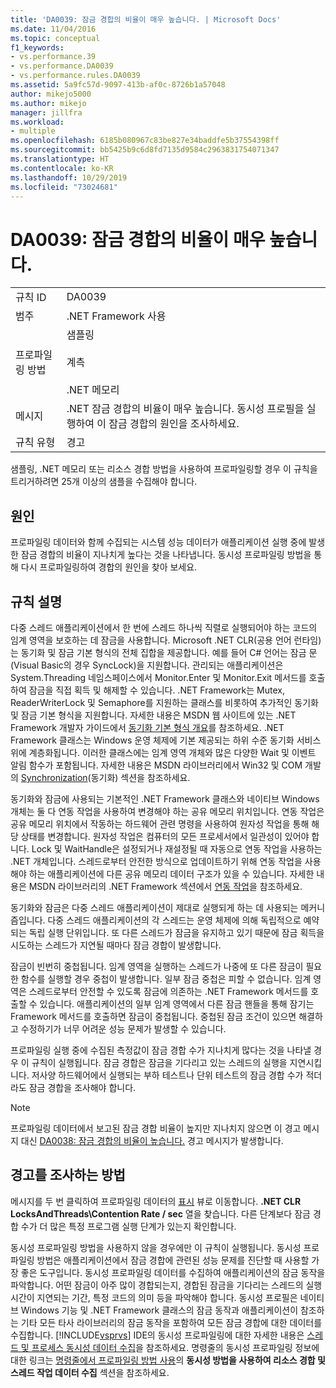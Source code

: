 ```yaml
---
title: 'DA0039: 잠금 경합의 비율이 매우 높습니다. | Microsoft Docs'
ms.date: 11/04/2016
ms.topic: conceptual
f1_keywords:
- vs.performance.39
- vs.performance.DA0039
- vs.performance.rules.DA0039
ms.assetid: 5a9fc57d-9097-413b-af0c-8726b1a57048
author: mikejo5000
ms.author: mikejo
manager: jillfra
ms.workload:
- multiple
ms.openlocfilehash: 6185b080967c83be827e34baddfe5b37554398ff
ms.sourcegitcommit: bb5425b9c6d8fd7135d9584c2963831754071347
ms.translationtype: HT
ms.contentlocale: ko-KR
ms.lasthandoff: 10/29/2019
ms.locfileid: "73024681"
---
```

# <a name="da0039-very-high-rate-of-lock-contentions"></a>DA0039: 잠금 경합의 비율이 매우 높습니다.

|||
|-|-|
|규칙 ID|DA0039|
|범주|.NET Framework 사용|
|프로파일링 방법|샘플링<br /><br /> 계측<br /><br /> .NET 메모리|
|메시지|.NET 잠금 경합의 비율이 매우 높습니다. 동시성 프로필을 실행하여 이 잠금 경합의 원인을 조사하세요.|
|규칙 유형|경고|

 샘플링, .NET 메모리 또는 리소스 경합 방법을 사용하여 프로파일링할 경우 이 규칙을 트리거하려면 25개 이상의 샘플을 수집해야 합니다.

## <a name="cause"></a>원인
 프로파일링 데이터와 함께 수집되는 시스템 성능 데이터가 애플리케이션 실행 중에 발생한 잠금 경합의 비율이 지나치게 높다는 것을 나타냅니다. 동시성 프로파일링 방법을 통해 다시 프로파일링하여 경합의 원인을 찾아 보세요.

## <a name="rule-description"></a>규칙 설명
 다중 스레드 애플리케이션에서 한 번에 스레드 하나씩 직렬로 실행되어야 하는 코드의 임계 영역을 보호하는 데 잠금을 사용합니다. Microsoft .NET CLR(공용 언어 런타임)는 동기화 및 잠금 기본 형식의 전체 집합을 제공합니다. 예를 들어 C# 언어는 잠금 문(Visual Basic의 경우 SyncLock)을 지원합니다. 관리되는 애플리케이션은 System.Threading 네임스페이스에서 Monitor.Enter 및 Monitor.Exit 메서드를 호출하여 잠금을 직접 획득 및 해제할 수 있습니다. .NET Framework는 Mutex, ReaderWriterLock 및 Semaphore를 지원하는 클래스를 비롯하여 추가적인 동기화 및 잠금 기본 형식을 지원합니다. 자세한 내용은 MSDN 웹 사이트에 있는 .NET Framework 개발자 가이드에서 [동기화 기본 형식 개요](/dotnet/standard/threading/overview-of-synchronization-primitives)를 참조하세요. .NET Framework 클래스는 Windows 운영 체제에 기본 제공되는 하위 수준 동기화 서비스 위에 계층화됩니다. 이러한 클래스에는 임계 영역 개체와 많은 다양한 Wait 및 이벤트 알림 함수가 포함됩니다. 자세한 내용은 MSDN 라이브러리에서 Win32 및 COM 개발의 [Synchronization](/windows/win32/sync/synchronization)(동기화) 섹션을 참조하세요.

 동기화와 잠금에 사용되는 기본적인 .NET Framework 클래스와 네이티브 Windows 개체는 둘 다 연동 작업을 사용하여 변경해야 하는 공유 메모리 위치입니다. 연동 작업은 공유 메모리 위치에서 작동하는 하드웨어 관련 명령을 사용하여 원자성 작업을 통해 해당 상태를 변경합니다. 원자성 작업은 컴퓨터의 모든 프로세서에서 일관성이 있어야 합니다. Lock 및 WaitHandle은 설정되거나 재설정될 때 자동으로 연동 작업을 사용하는 .NET 개체입니다. 스레드로부터 안전한 방식으로 업데이트하기 위해 연동 작업을 사용해야 하는 애플리케이션에 다른 공유 메모리 데이터 구조가 있을 수 있습니다. 자세한 내용은 MSDN 라이브러리의 .NET Framework 섹션에서 [연동 작업](/dotnet/api/system.threading.interlocked)을 참조하세요.

 동기화와 잠금은 다중 스레드 애플리케이션이 제대로 실행되게 하는 데 사용되는 메커니즘입니다. 다중 스레드 애플리케이션의 각 스레드는 운영 체제에 의해 독립적으로 예약되는 독립 실행 단위입니다. 또 다른 스레드가 잠금을 유지하고 있기 때문에 잠금 획득을 시도하는 스레드가 지연될 때마다 잠금 경합이 발생합니다.

 잠금이 빈번히 중첩됩니다. 임계 영역을 실행하는 스레드가 나중에 또 다른 잠금이 필요한 함수를 실행할 경우 중첩이 발생합니다. 일부 잠금 중첩은 피할 수 없습니다. 임계 영역은 스레드로부터 안전할 수 있도록 잠금에 의존하는 .NET Framework 메서드를 호출할 수 있습니다. 애플리케이션의 일부 임계 영역에서 다른 잠금 핸들을 통해 잠기는 Framework 메서드를 호출하면 잠금이 중첩됩니다. 중첩된 잠금 조건이 있으면 해결하고 수정하기가 너무 어려운 성능 문제가 발생할 수 있습니다.

 프로파일링 실행 중에 수집된 측정값이 잠금 경합 수가 지나치게 많다는 것을 나타낼 경우 이 규칙이 실행됩니다. 잠금 경합은 잠금을 기다리고 있는 스레드의 실행을 지연시킵니다. 저사양 하드웨어에서 실행되는 부하 테스트나 단위 테스트의 잠금 경합 수가 적더라도 잠금 경합을 조사해야 합니다.

> [!NOTE]
> 프로파일링 데이터에서 보고된 잠금 경합 비율이 높지만 지나치지 않으면 이 경고 메시지 대신 [DA0038: 잠금 경합의 비율이 높습니다.](../profiling/da0038-high-rate-of-lock-contentions.md) 경고 메시지가 발생합니다.

## <a name="how-to-investigate-a-warning"></a>경고를 조사하는 방법
 메시지를 두 번 클릭하여 프로파일링 데이터의 [표시](../profiling/marks-view.md) 뷰로 이동합니다.  **.NET CLR LocksAndThreads\Contention Rate / sec** 열을 찾습니다. 다른 단계보다 잠금 경합 수가 더 많은 특정 프로그램 실행 단계가 있는지 확인합니다.

 동시성 프로파일링 방법을 사용하지 않을 경우에만 이 규칙이 실행됩니다. 동시성 프로파일링 방법은 애플리케이션에서 잠금 경합에 관련된 성능 문제를 진단할 때 사용할 가장 좋은 도구입니다. 동시성 프로파일링 데이터를 수집하여 애플리케이션의 잠금 동작을 파악합니다. 어떤 잠금이 아주 많이 경합되는지, 경합된 잠금을 기다리는 스레드의 실행 시간이 지연되는 기간, 특정 코드의 의미 등을 파악해야 합니다. 동시성 프로필은 네이티브 Windows 기능 및 .NET Framework 클래스의 잠금 동작과 애플리케이션이 참조하는 기타 모든 타사 라이브러리의 잠금 동작을 포함하여 모든 잠금 경합에 대한 데이터를 수집합니다. [!INCLUDE[vsprvs](../code-quality/includes/vsprvs_md.md)] IDE의 동시성 프로파일링에 대한 자세한 내용은 [스레드 및 프로세스 동시성 데이터 수집](../profiling/collecting-thread-and-process-concurrency-data.md)을 참조하세요. 명령줄의 동시성 프로파일링 정보에 대한 링크는 [명령줄에서 프로파일링 방법 사용](../profiling/using-profiling-methods-to-collect-performance-data-from-the-command-line.md)의 **동시성 방법을 사용하여 리소스 경합 및 스레드 작업 데이터 수집** 섹션을 참조하세요.